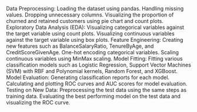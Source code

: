 Data Preprocessing:
Loading the dataset using pandas.
Handling missing values.
Dropping unnecessary columns.
Visualizing the proportion of churned and retained customers using pie chart and count plots.
Exploratory Data Analysis (EDA):
Visualizing categorical variables against the target variable using count plots.
Visualizing continuous variables against the target variable using box plots.
Feature Engineering:
Creating new features such as BalanceSalaryRatio, TenureByAge, and CreditScoreGivenAge.
One-hot encoding categorical variables.
Scaling continuous variables using MinMax scaling.
Model Fitting:
Fitting various classification models such as Logistic Regression, Support Vector Machines (SVM) with RBF and Polynomial kernels, Random Forest, and XGBoost.
Model Evaluation:
Generating classification reports for each model.
Calculating and plotting ROC curves and AUC scores for model evaluation.
Testing on New Data:
Preprocessing the test data using the same steps as training data.
Evaluating the best performing model on the test data and visualizing the ROC curve.
